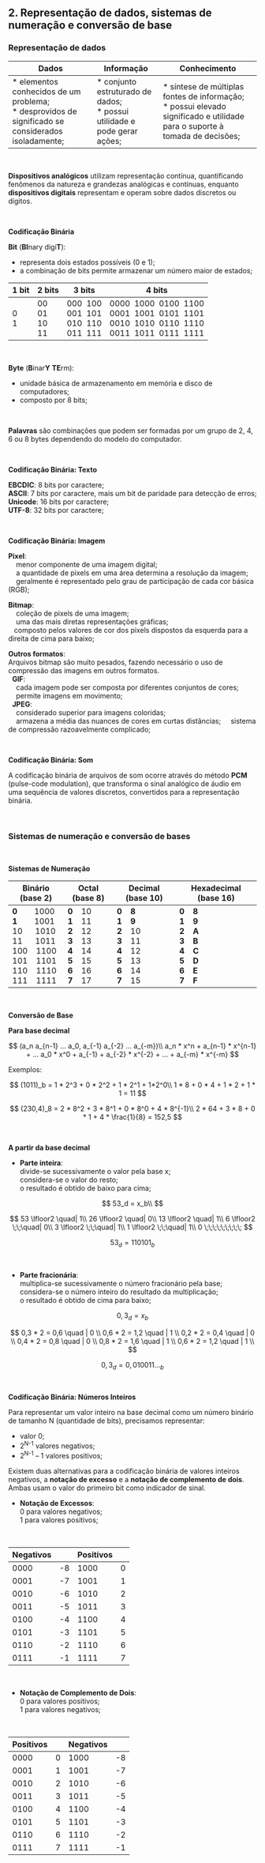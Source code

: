 ## 2. Representação de dados, sistemas de numeração e conversão de base

### Representação de dados

| Dados | Informação | Conhecimento |
| --- | --- | --- |
| * elementos conhecidos de um problema; <br> * desprovidos de significado se considerados isoladamente; | * conjunto estruturado de dados; <br> * possui utilidade e pode gerar ações; | * síntese de múltiplas fontes de informação; <br> * possui elevado significado e utilidade para o suporte à tomada de decisões; |

<br>

**Dispositivos analógicos** utilizam representação contínua, quantificando fenômenos da natureza e grandezas analógicas e contínuas, enquanto **dispositivos digitais** representam e operam sobre dados discretos ou dígitos.

<br>

**Codificação Binária**

**Bit** (**BI**nary digi**T**):
-  representa dois estados possíveis (0 e 1);
-  a combinação de bits permite armazenar um número maior de estados;

| 1 bit | 2 bits | 3 bits | 4 bits |
| --- | --- | --- | --- |
|0 <br> 1 | 00 <br> 01 <br> 10 <br> 11 | 000&nbsp; 100 <br> 001&nbsp; 101 <br> 010&nbsp; 110 <br> 011&nbsp; 111 | 0000 &nbsp;1000 &nbsp;0100 &nbsp;1100 <br> 0001&nbsp; 1001&nbsp; 0101&nbsp; 1101 <br> 0010&nbsp; 1010&nbsp; 0110&nbsp; 1110 <br> 0011&nbsp; 1011&nbsp; 0111&nbsp; 1111 |

<br>

**Byte** (**B**inar**Y** **TE**rm):
- unidade básica de armazenamento em memória e disco de computadores;
- composto por 8 bits;

<br>

**Palavras** são combinações que podem ser formadas por um grupo de 2, 4, 6 ou 8 bytes dependendo do modelo do computador. 

<br>

**Codificação Binária: Texto**

**EBCDIC**: 8 bits por caractere;  
**ASCII**: 7 bits por caractere, mais um bit de paridade para detecção de erros;  
**Unicode**: 16 bits por caractere;  
**UTF-8**: 32 bits por caractere;

<br>

**Codificação Binária: Imagem**

**Pixel**:  
&nbsp;&nbsp;&nbsp;&nbsp;menor componente de uma imagem digital;  
&nbsp;&nbsp;&nbsp;&nbsp;a quantidade de pixels em uma área determina a resolução da imagem;  
&nbsp;&nbsp;&nbsp;&nbsp;geralmente é representado pelo grau de participação de cada cor básica (RGB);

**Bitmap**:  
&nbsp;&nbsp;&nbsp;&nbsp;coleção de pixels de uma imagem;  
&nbsp;&nbsp;&nbsp;&nbsp;uma das mais diretas representações gráficas;  
&nbsp;&nbsp;&nbsp;composto pelos valores de cor dos pixels dispostos da esquerda para a direita de cima para baixo;

**Outros formatos**:  
Arquivos bitmap são muito pesados, fazendo necessário o uso de compressão das imagens em outros formatos.  
&nbsp;&nbsp;**GIF**:  
&nbsp;&nbsp;&nbsp;&nbsp;cada imagem pode ser composta por diferentes conjuntos de cores;  
&nbsp;&nbsp;&nbsp;&nbsp;permite imagens em movimento;  
&nbsp;&nbsp;**JPEG**:  
&nbsp;&nbsp;&nbsp;&nbsp;considerado superior para imagens coloridas;  
&nbsp;&nbsp;&nbsp;&nbsp;armazena a média das nuances de cores em curtas distâncias;
&nbsp;&nbsp;&nbsp;&nbsp;sistema de compressão razoavelmente complicado;

<br>

**Codificação Binária: Som**

A codificação binária de arquivos de som ocorre através do método **PCM** (pulse-code modulation), que transforma o sinal analógico de áudio em uma sequência de valores discretos, convertidos para a representação binária.

<br>

### Sistemas de numeração e conversão de bases

<br>

**Sistemas de Numeração**

| Binário (base 2) | Octal (base 8) | Decimal (base 10) | Hexadecimal (base 16) |
| --- | --- | --- | --- |
| **0** &nbsp;&nbsp;&nbsp;&nbsp;&nbsp;&nbsp; 1000 <br> **1** &nbsp;&nbsp;&nbsp;&nbsp;&nbsp;&nbsp; 1001 <br> 10 &nbsp;&nbsp;&nbsp;&nbsp; 1010 <br> 11 &nbsp;&nbsp;&nbsp;&nbsp; 1011 <br> 100 &nbsp;&nbsp; 1100 <br> 101 &nbsp;&nbsp; 1101 <br> 110 &nbsp;&nbsp; 1110 <br> 111 &nbsp;&nbsp; 1111 | **0** &nbsp;&nbsp; 10 <br> **1** &nbsp;&nbsp; 11 <br> **2** &nbsp;&nbsp; 12 <br> **3** &nbsp;&nbsp; 13 <br> **4** &nbsp;&nbsp; 14 <br> **5** &nbsp;&nbsp; 15 <br> **6** &nbsp;&nbsp; 16 <br> **7** &nbsp;&nbsp; 17 <br> | **0** &nbsp;&nbsp; **8** <br> **1** &nbsp;&nbsp; **9** <br> **2** &nbsp;&nbsp; 10 <br> **3** &nbsp;&nbsp; 11 <br> **4** &nbsp;&nbsp; 12 <br> **5** &nbsp;&nbsp; 13 <br> **6** &nbsp;&nbsp; 14 <br> **7** &nbsp;&nbsp; 15 <br> | **0** &nbsp;&nbsp; **8** <br> **1** &nbsp;&nbsp; **9** <br> **2** &nbsp;&nbsp; **A** <br> **3** &nbsp;&nbsp; **B** <br> **4**  &nbsp;&nbsp;  **C** <br> **5** &nbsp;&nbsp; **D** <br> **6** &nbsp;&nbsp; **E** <br> **7** &nbsp;&nbsp; **F** <br> |

<br>

**Conversão de Base**

**Para base decimal**

$$
(a_n a_{n-1} ... a_0, a_{-1} a_{-2} ... a_{-m})\\  
a_n * x^n + a_{n-1} * x^{n-1} + ... a_0 * x^0 + a_{-1} + a_{-2} * x^{-2} + ... + a_{-m} * x^{-m}
$$

Exemplos:

$$
(1011)_b = 1 * 2^3 + 0 * 2^2 + 1 * 2^1 + 1*2^0\\
1 * 8 + 0 * 4 + 1 * 2 + 1 * 1 = 11 
$$

$$
(230,4)_8 = 2 * 8^2 + 3 * 8^1 + 0 * 8^0 + 4 * 8^{-1}\\
2 * 64 + 3 * 8 + 0 * 1 + 4 * \frac{1}{8} = 152,5 
$$

<br>

**A partir da base decimal**

- **Parte inteira**:  
   divide-se sucessivamente o valor pela base x;  
   considera-se o valor do resto;  
   o resultado é obtido de baixo para cima;

$$
53_d = x_b\\
$$

$$
53 \lfloor2 \quad| 1\\
26 \lfloor2 \quad| 0\\
13 \lfloor2 \quad| 1\\
6 \lfloor2 \;\;\quad| 0\\
3 \lfloor2 \;\;\quad| 1\\
1 \lfloor2 \;\;\quad| 1\\
0 \;\;\;\;\;\;\;\;\;
$$

$$
53_d = 110101_b
$$

<br>

- **Parte fracionária**:  
  multiplica-se sucessivamente o número fracionário pela base;  
  considera-se o número inteiro do resultado da multiplicação;   
  o resultado é obtido de cima para baixo;

$$
0,3_d = x_b
$$

$$
0,3 * 2 = 0,6 \quad | 0 \\
0,6 * 2 = 1,2 \quad | 1 \\
0,2 * 2 = 0,4 \quad | 0 \\
0,4 * 2 = 0,8 \quad | 0 \\
0,8 * 2 = 1,6 \quad | 1 \\
0,6 * 2 = 1,2 \quad | 1 \\
$$

$$
0,3_d = 0,010011..._b
$$

<br>

**Codificação Binária: Números Inteiros**

Para representar um valor inteiro na base decimal como um número binário de tamanho N (quantidade de bits), precisamos representar:
- valor 0;
- 2<sup>N-1</sup> valores negativos;
- 2<sup>N-1</sup> – 1 valores positivos;

Existem duas alternativas para a codificação binária de valores inteiros negativos, a **notação de excesso** e a **notação de complemento de dois**. Ambas usam o valor do primeiro bit como indicador de sinal.

- **Notação de Excessos**:  
0 para valores negativos;  
1 para valores positivos; 

<br>

| Negativos | | Positivos | |
| --- | --- | --- | --- |
| 0000 | -8 | 1000 | 0 |
| 0001 | -7 | 1001 | 1 |
| 0010 | -6 | 1010 | 2 |
| 0011 | -5 | 1011 | 3 |
| 0100 | -4 | 1100 | 4 |
| 0101 | -3 | 1101 | 5 |
| 0110 | -2 | 1110 | 6 |
| 0111 | -1 | 1111 | 7 |

<br>

- **Notação de Complemento de Dois**:  
0 para valores positivos;  
1 para valores negativos;

<br>

| Positivos | | Negativos | |
| --- | --- | --- | --- |
| 0000 | 0 | 1000 | -8 |
| 0001 | 1 | 1001 | -7 |
| 0010 | 2 | 1010 | -6 |
| 0011 | 3 | 1011 | -5 |
| 0100 | 4 | 1100 | -4 |
| 0101 | 5 | 1101 | -3 |
| 0110 | 6 | 1110 | -2 |
| 0111 | 7 | 1111 | -1 |

<br>

